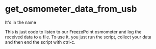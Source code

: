 # get_osmometer_data_from_usb
It's in the name

This is just code to listen to our FreezePoint osmometer and log the received data to a file.
To use it, you just run the script, collect your data and then end the script with ctrl-c. 

